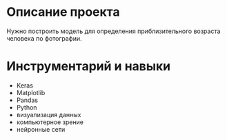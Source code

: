 # Описание проекта

Нужно построить модель для определения приблизительного возраста человека по фотографии.

# Инструментарий и навыки

- Keras
- Matplotlib
- Pandas
- Python
- визуализация данных
- компьютерное зрение
- нейронные сети

